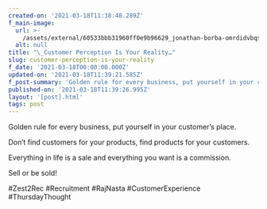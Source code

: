```yaml
---
created-on: '2021-03-18T11:38:48.289Z'
f_main-image:
  url: >-
    /assets/external/60533bbb31960ff0e9b96629_jonathan-borba-omrdidvbqsu-unsplash.jpg
  alt: null
title: "\_Customer Perception Is Your Reality…"
slug: customer-perception-is-your-reality
f_date: '2021-03-18T00:00:00.000Z'
updated-on: '2021-03-18T11:39:21.585Z'
f_post-summary: 'Golden rule for every business, put yourself in your customer’s place. '
published-on: '2021-03-18T11:39:26.995Z'
layout: '[post].html'
tags: post
---
```


Golden rule for every business, put yourself in your customer’s place.

Don’t find customers for your products, find products for your customers.

Everything in life is a sale and everything you want is a commission.

Sell or be sold!

#Zest2Rec #Recruitment #RajNasta #CustomerExperience #ThursdayThought

‍
